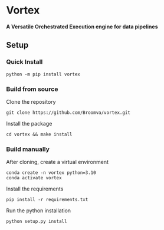 # Vortex
**A Versatile Orchestrated Execution engine for data pipelines**


## Setup

### Quick Install

```shell
python -m pip install vortex
```

### Build from source

Clone the repository

```shell
git clone https://github.com/Broomva/vortex.git
```

Install the package

``` shell
cd vortex && make install
```

### Build manually

After cloning, create a virtual environment

```shell
conda create -n vortex python=3.10
conda activate vortex
```

Install the requirements

```shell
pip install -r requirements.txt
```

Run the python installation

```shell
python setup.py install
```
